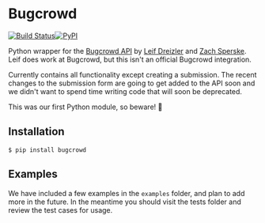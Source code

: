 # Bugcrowd
[![Build Status](https://travis-ci.org/leifdreizler/bugcrowd.svg?branch=master)](https://travis-ci.org/leifdreizler/bugcrowd)[![PyPI](https://img.shields.io/pypi/v/bugcrowd.svg)]()

Python wrapper for the [Bugcrowd API](https://docs.bugcrowd.com/docs/authentication) by [Leif Dreizler](https://twitter.com/leifdreizler) and [Zach Sperske](https://twitter.com/zsperske). Leif does work at Bugcrowd, but this isn't an official Bugcrowd integration.

Currently contains all functionality except creating a submission. The recent changes to the submission form are going to get added to the API soon and we didn't want to spend time writing code that will soon be deprecated.

This was our first Python module, so beware! 👻

## Installation

`$ pip install bugcrowd`

## Examples

We have included a few examples in the `examples` folder, and plan to add more in the future. In the meantime you should visit the tests folder and review the test cases for usage.
